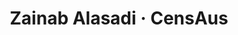 ---
title:        "Zainab Alasadi · CensAus"
catchy-title: "Transforming census data into real narratives"
company:      "Twitter"
year:         2019
image:        "../assets/images/2150/2150_book_binding.jpg"
categories:   case-study
layout:       post
slug:         "censaus"
weight:       2

role:         "Developer"
team:         "N/A"
timeline:     "CHANGE 2019 - CHANGE 2019"
description:  "blah"
---